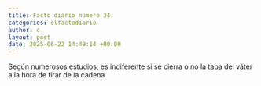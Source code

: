 ```yaml
---
title: Facto diario número 34.
categories: elfactodiario
author: c
layout: post
date: 2025-06-22 14:49:14 +00:00
---
```

Según numerosos estudios, es indiferente si se cierra o no la tapa del váter a la hora de tirar de la cadena
